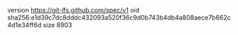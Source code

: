 version https://git-lfs.github.com/spec/v1
oid sha256:e1d39c7dc8dddc432093a520f36c9d0b743b4db4a808aece7b662c4d1e34ff6d
size 8903
